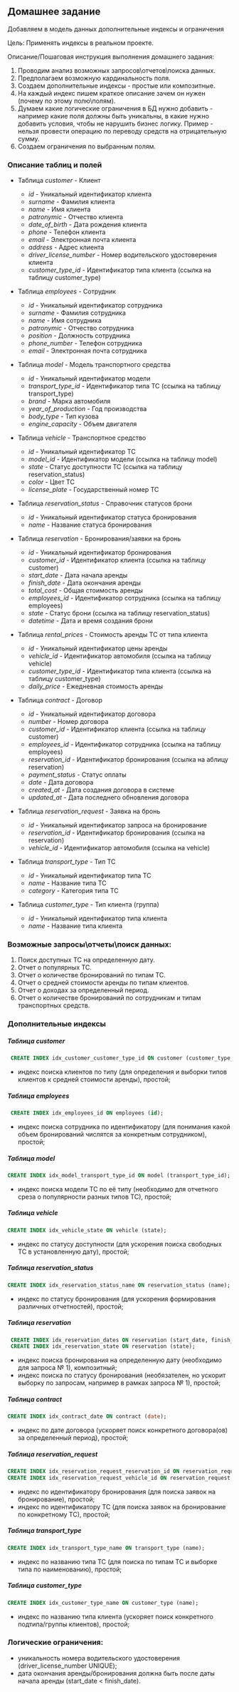 ## Домашнее задание ##
Добавляем в модель данных дополнительные индексы и ограничения

Цель: Применять индексы в реальном проекте.

Описание/Пошаговая инструкция выполнения домашнего задания: 
1. Проводим анализ возможных запросов\отчетов\поиска данных.
2. Предполагаем возможную кардинальность поля.
3. Создаем дополнительные индексы - простые или композитные.
4. На каждый индекс пишем краткое описание зачем он нужен (почему по этому полю\полям).
5. Думаем какие логические ограничения в БД нужно добавить - например какие поля должны быть уникальны, в какие нужно добавить условия, чтобы не нарушить бизнес логику. Пример - нельзя провести операцию по переводу средств на отрицательную сумму.
6. Создаем ограничения по выбранным полям.


### Описание таблиц и полей ###
- Таблица *customer* - Клиент
  - *id* - Уникальный идентификатор клиента
  - *surname* - Фамилия клиента
  - *name* - Имя клиента
  - *patronymic* - Отчество клиента
  - *date_of_birth* - Дата рождения клиента
  - *phone* - Телефон клиента
  - *email* - Электронная почта клиента
  - *address* - Адрес клиента
  - *driver_license_number* - Номер водительского удостоверения клиента
  - *customer_type_id* - Идентификатор типа клиента (ссылка на таблицу customer_type)

- Таблица *employees* - Сотрудник
  - *id* - Уникальный идентификатор сотрудника
  - *surname* - Фамилия сотрудника
  - *name* - Имя сотрудника
  - *patronymic* - Отчество сотрудника
  - *position* - Должность сотрудника
  - *phone_number* - Телефон сотрудника
  - *email* - Электронная почта сотрудника

- Таблица *model* - Модель транспортного средства
  - *id* - Уникальный идентификатор модели
  - *transport_type_id* - Идентификатор типа ТС (ссылка на таблицу transport_type)
  - *brand* - Марка автомобиля
  - *year_of_production* - Год производства
  - *body_type* - Тип кузова
  - *engine_capacity* - Объем двигателя

- Таблица *vehicle* - Транспортное средство
  - *id* - Уникальный идентификатор ТС
  - *model_id* - Идентификатор модели (ссылка на таблицу model)
  - *state* - Статус доступности ТС (ссылка на таблицу reservation_status)
  - *color* - Цвет ТС
  - *license_plate* - Государственный номер ТС

- Таблица *reservation_status* - Справочник статусов брони
  - *id* - Уникальный идентификатор статуса бронирования
  - *name* - Название статуса бронирования

- Таблица *reservation* - Бронирования/заявки на бронь
  - *id* - Уникальный идентификатор бронирования
  - *customer_id* - Идентификатор клиента (ссылка на таблицу customer)
  - *start_date* - Дата начала аренды
  - *finish_date* - Дата окончания аренды
  - *total_cost* - Общая стоимость аренды
  - *employees_id* - Идентификатор сотрудника (ссылка на таблицу employees)
  - *state* - Статус брони (ссылка на таблицу reservation_status)
  - *datetime* - Дата и время создания брони

- Таблица *rental_prices* - Стоимость аренды ТС от типа клиента
  - *id* - Уникальный идентификатор цены аренды
  - *vehicle_id* - Идентификатор автомобиля (ссылка на таблицу vehicle)
  - *customer_type_id* - Идентификатор типа клиента (ссылка на таблицу customer_type)
  - *daily_price* - Ежедневная стоимость аренды

- Таблица *contract* - Договор
  - *id* - Уникальный идентификатор договора
  - *number* - Номер договора
  - *customer_id* - Идентификатор клиента (ссылка на таблицу customer)
  - *employees_id* - Идентификатор сотрудника (ссылка на таблицу employees)
  - *reservation_id* - Идентификатор бронирования (ссылка на аблицу reservation)
  - *payment_status* - Статус оплаты
  - *date* - Дата договора
  - *created_at* - Дата создания договора в системе
  - *updated_at* - Дата последнего обновления договора

- Таблица *reservation_request* - Заявка на бронь 
  - *id* - Уникальный идентификатор запроса на бронирование
  - *reservation_id* - Идентификатор бронирования (ссылка на reservation)
  - *vehicle_id* - Идентификатор автомобиля (ссылка на vehicle)

- Таблица *transport_type* - Тип ТС
  - *id* - Уникальный идентификатор типа ТС
  - *name* - Название типа ТС
  - *category* - Категория типа ТС

- Таблица *customer_type* - Тип клиента (группа)
  - *id* - Уникальный идентификатор типа клиента
  - *name* - Название типа клиента

### Возможные запросы\отчеты\поиск данных: ###
1. Поиск доступных ТС на определенную дату.
2. Отчет о популярных ТС.
3. Отчет о количестве бронирований по типам ТС.
4. Отчет о средней стоимости аренды по типам клиентов.
5. Отчет о доходах за определенный период.
6. Отчет о количестве бронирований по сотрудникам и типам транспортных средств.

### Дополнительные индексы ###

##### Таблица *customer* #####
```sql
 CREATE INDEX idx_customer_customer_type_id ON customer (customer_type_id);
```
- индекс поиска клиентов по типу (для определения и выборки типов клиентов к средней стоимости аренды), простой;
  
##### Таблица *employees* #####
```sql
 CREATE INDEX idx_employees_id ON employees (id);
```
- индекс поиска сотрудника по идентификатору (для понимания какой объем бронирований числятся за конкретным сотрудником), простой;
  
##### Таблица *model* #####
```sql
CREATE INDEX idx_model_transport_type_id ON model (transport_type_id);
```
- индекс поиска модели ТС по её типу (необходимо для отчетного среза о популярности разных типов ТС), простой;
  
##### Таблица *vehicle* #####
```sql
CREATE INDEX idx_vehicle_state ON vehicle (state);
```
- индекс по статусу доступности (для ускорения поиска свободных ТС в установленную дату), простой;
  
##### Таблица *reservation_status* #####
```sql
CREATE INDEX idx_reservation_status_name ON reservation_status (name);
```
- индекс по статусу бронирования (для ускорения формирования различных отчетностей), простой;
  
##### Таблица *reservation* #####
```sql
 CREATE INDEX idx_reservation_dates ON reservation (start_date, finish_date);
 CREATE INDEX idx_reservation_state ON reservation (state);
```
- индекс поиска бронирования на определенную дату (необходимо для запроса № 1), композитный;
- индекс поиска по статусу бронирования (необязателен, но ускорит выборку по запросам, например в рамках запроса № 1), простой;

##### Таблица *contract* #####
```sql
CREATE INDEX idx_contract_date ON contract (date);
```
- индекс по дате договора (ускоряет поиск конкретного договора(ов) за определенный период), простой;

##### Таблица *reservation_request* #####
```sql
CREATE INDEX idx_reservation_request_reservation_id ON reservation_request (reservation_id);
CREATE INDEX idx_reservation_request_vehicle_id ON reservation_request (vehicle_id);
```
- индекс по идентификатору бронирования (для поиска заявок на бронирование), простой;
- индекс по идентификатору ТС (для поиска заявок на бронирование по конкретному ТС), простой;

##### Таблица *transport_type* #####
```sql
CREATE INDEX idx_transport_type_name ON transport_type (name);
```
- индекс по названию типа ТС (для поиска по типам ТС и выборке типа по наименованию), простой;

##### Таблица *customer_type* #####
```sql
CREATE INDEX idx_customer_type_name ON customer_type (name);
```
- индекс по названию типа клиента (ускоряет поиск конкретного подтипа/группы клиентов), простой;

### Логические ограничения: ###
- уникальность номера водительского удостоверения (driver_license_number UNIQUE);
- дата окончания аренды/бронирования должна быть после даты начала аренды (start_date < finish_date).
  
